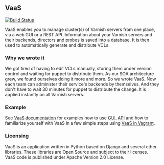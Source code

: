 VaaS
----

[![Build Status](https://travis-ci.org/allegro/vaas.png?branch=master)](http://travis-ci.org/allegro/vaas)

VaaS enables you to manage cluster(s) of Varnish servers from one place, via a web GUI or a REST API. Information about 
your Varnish servers and their backends, directors and probes is saved into a database. It is then used to automatically 
generate and distribute VCLs.

### Why we wrote it
We got tired of having to edit VCLs manually, storing them under version control and waiting for puppet to distribute 
them. As our SOA architecture grew, we found ourselves doing it more and more. So we wrote VaaS. Now each team can 
administer their service's backends by themselves. And they don't have to wait 30 minutes for puppet to distribute the 
change. It is applied instantly on all Varnish servers.

### Example
See [VaaS documentation](http://vaas.readthedocs.org/en/latest/) for examples how to use 
[GUI](http://vaas.readthedocs.org/en/latest/documentation/gui/), 
[API](http://vaas.readthedocs.org/en/latest/documentation/api/) and how to familiarize yourself with VaaS in 
a few simple steps using [VaaS in Vagrant](http://vaas.readthedocs.org/en/latest/quick-start/vagrant/). 

### Licensing
VaaS is an application written in Python based on Django and several other libraries. These libraries are Open Source 
and subject to their licenses. VaaS code is published under Apache Version 2.0 License.

